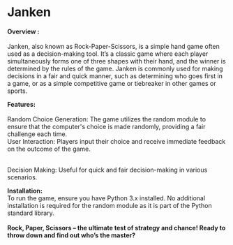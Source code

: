 # Janken

**Overview :** <br>
<br>
Janken, also known as Rock-Paper-Scissors, is a simple hand game often used as a decision-making tool. It’s a classic game where each player simultaneously forms one of three shapes with their hand, and the winner is determined by the rules of the game. Janken is commonly used for making decisions in a fair and quick manner, such as determining who goes first in a game, or as a simple competitive game or tiebreaker in other games or sports.

**Features:**
<br>
<br>Random Choice Generation:  The game utilizes the random module to ensure that the computer's choice is made randomly, providing a fair challenge each time. <br>
User Interaction:  Players input their choice and receive immediate feedback on the outcome of the game.

<br>
Decision Making:  Useful for quick and fair decision-making in various scenarios.

**Installation:**
<br>
To run the game, ensure you have Python 3.x installed. No additional installation is required for the random module as it is part of the Python standard library.
<br>
<br>
**Rock, Paper, Scissors – the ultimate test of strategy and chance! Ready to throw down and find out who’s the master?**
